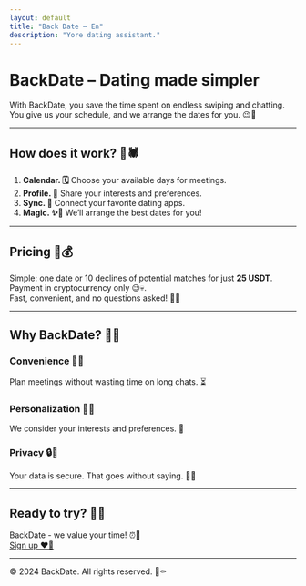 ```yaml
---
layout: default
title: "Back Date – En"
description: "Yore dating assistant."
---
```


# BackDate – Dating made simpler

With BackDate, you save the time spent on endless swiping and chatting. You give us your schedule, and we arrange the dates for you. 😉🖤

---

## How does it work? 🖤🕷️

1. **Calendar. 🗓️** Choose your available days for meetings.
2. **Profile. 📝** Share your interests and preferences.
3. **Sync. 🔄** Connect your favorite dating apps.
4. **Magic. ✨🖤** We’ll arrange the best dates for you!

---

## Pricing 🖤💰

Simple: one date or 10 declines of potential matches for just **25 USDT**. Payment in cryptocurrency only 😉💀.  
Fast, convenient, and no questions asked! 👻🖤

---

## Why BackDate? 🖤👀

### Convenience 🖤🤝
Plan meetings without wasting time on long chats. ⏳

### Personalization 🖤🎯
We consider your interests and preferences. 💌

### Privacy 🔒🖤
Your data is secure. That goes without saying. 🕵️‍♂️

---

## Ready to try? 🖤👄

BackDate - we value your time! ⏰🖤  
[Sign up ❤️‍🔥](signup.html)

---

© 2024 BackDate. All rights reserved. 🖤⚰️

